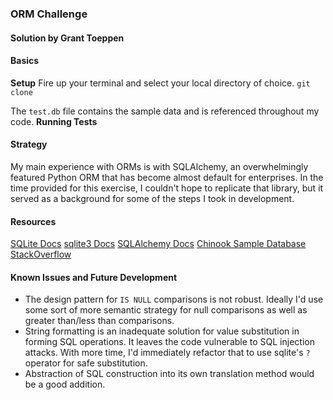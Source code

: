 ### ORM Challenge ###
#### Solution by Grant Toeppen ####


#### Basics ####
__Setup__
Fire up your terminal and select your local directory of choice.
`git clone `

The `test.db` file contains the sample data and is referenced throughout
my code.
__Running Tests__

#### Strategy ####
My main experience with ORMs is with SQLAlchemy, an overwhelmingly 
featured Python ORM that has become almost default for enterprises. In
the time provided for this exercise, I couldn't hope to replicate that 
library, but it served as a background for some of the steps I took in
development.



#### Resources ####
[SQLite Docs](https://www.sqlite.org/docs.html)
[sqlite3 Docs](https://docs.python.org/2/library/sqlite3.html)
[SQLAlchemy Docs](https://docs.sqlalchemy.org/en/latest/)
[Chinook Sample Database](http://chinookdatabase.codeplex.com/)
[StackOverflow](https://http://stackoverflow.com/)

#### Known Issues and Future Development #### 
* The design pattern for `IS NULL` comparisons is not robust. Ideally 
I'd use some sort of more semantic strategy for null comparisons as well
as greater than/less than comparisons.
* String formatting is an inadequate solution for value substitution in
forming SQL operations. It leaves the code vulnerable to SQL injection 
attacks. With more time, I'd immediately refactor that to use sqlite's 
`?` operator for safe substitution.
* Abstraction of SQL construction into its own translation method would
be a good addition.